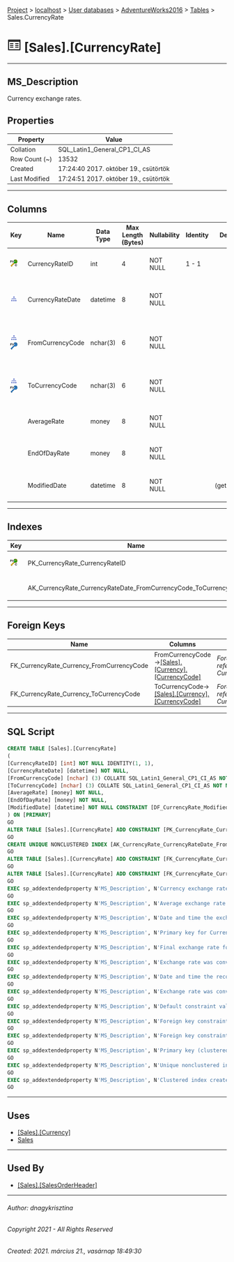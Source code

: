 #### 

[Project](../../../../index.md) > [localhost](../../../index.md) > [User databases](../../index.md) > [AdventureWorks2016](../index.md) > [Tables](Tables.md) > Sales.CurrencyRate

# ![Tables](../../../../Images/Table32.png) [Sales].[CurrencyRate]

---

## <a name="#description"></a>MS_Description

Currency exchange rates.

## <a name="#properties"></a>Properties

| Property | Value |
|---|---|
| Collation | SQL_Latin1_General_CP1_CI_AS |
| Row Count (~) | 13532 |
| Created | 17:24:40 2017. október 19., csütörtök |
| Last Modified | 17:24:51 2017. október 19., csütörtök |


---

## <a name="#columns"></a>Columns

| Key | Name | Data Type | Max Length (Bytes) | Nullability | Identity | Default | Description |
|---|---|---|---|---|---|---|---|
| [![Cluster Primary Key PK_CurrencyRate_CurrencyRateID: CurrencyRateID](../../../../Images/pkcluster.png)](#indexes) | CurrencyRateID | int | 4 | NOT NULL | 1 - 1 |  | _Primary key for CurrencyRate records._ |
| [![Indexes AK_CurrencyRate_CurrencyRateDate_FromCurrencyCode_ToCurrencyCode](../../../../Images/Index.png)](#indexes) | CurrencyRateDate | datetime | 8 | NOT NULL |  |  | _Date and time the exchange rate was obtained._ |
| [![Indexes AK_CurrencyRate_CurrencyRateDate_FromCurrencyCode_ToCurrencyCode](../../../../Images/Index.png)](#indexes)[![Foreign Keys FK_CurrencyRate_Currency_FromCurrencyCode: [Sales].[Currency].FromCurrencyCode](../../../../Images/fk.png)](#foreignkeys) | FromCurrencyCode | nchar(3) | 6 | NOT NULL |  |  | _Exchange rate was converted from this currency code._ |
| [![Indexes AK_CurrencyRate_CurrencyRateDate_FromCurrencyCode_ToCurrencyCode](../../../../Images/Index.png)](#indexes)[![Foreign Keys FK_CurrencyRate_Currency_ToCurrencyCode: [Sales].[Currency].ToCurrencyCode](../../../../Images/fk.png)](#foreignkeys) | ToCurrencyCode | nchar(3) | 6 | NOT NULL |  |  | _Exchange rate was converted to this currency code._ |
|  | AverageRate | money | 8 | NOT NULL |  |  | _Average exchange rate for the day._ |
|  | EndOfDayRate | money | 8 | NOT NULL |  |  | _Final exchange rate for the day._ |
|  | ModifiedDate | datetime | 8 | NOT NULL |  | (getdate()) | _Date and time the record was last updated._ |


---

## <a name="#indexes"></a>Indexes

| Key | Name | Key Columns | Unique | Description |
|---|---|---|---|---|
| [![Cluster Primary Key PK_CurrencyRate_CurrencyRateID: CurrencyRateID](../../../../Images/pkcluster.png)](#indexes) | PK_CurrencyRate_CurrencyRateID | CurrencyRateID | YES | _Primary key (clustered) constraint_ |
|  | AK_CurrencyRate_CurrencyRateDate_FromCurrencyCode_ToCurrencyCode | CurrencyRateDate, FromCurrencyCode, ToCurrencyCode | YES | _Unique nonclustered index._ |


---

## <a name="#foreignkeys"></a>Foreign Keys

| Name | Columns | Description |
|---|---|---|
| FK_CurrencyRate_Currency_FromCurrencyCode | FromCurrencyCode->[[Sales].[Currency].[CurrencyCode]](Currency.md) | _Foreign key constraint referencing Currency.FromCurrencyCode._ |
| FK_CurrencyRate_Currency_ToCurrencyCode | ToCurrencyCode->[[Sales].[Currency].[CurrencyCode]](Currency.md) | _Foreign key constraint referencing Currency.ToCurrencyCode._ |


---

## <a name="#sqlscript"></a>SQL Script

```sql
CREATE TABLE [Sales].[CurrencyRate]
(
[CurrencyRateID] [int] NOT NULL IDENTITY(1, 1),
[CurrencyRateDate] [datetime] NOT NULL,
[FromCurrencyCode] [nchar] (3) COLLATE SQL_Latin1_General_CP1_CI_AS NOT NULL,
[ToCurrencyCode] [nchar] (3) COLLATE SQL_Latin1_General_CP1_CI_AS NOT NULL,
[AverageRate] [money] NOT NULL,
[EndOfDayRate] [money] NOT NULL,
[ModifiedDate] [datetime] NOT NULL CONSTRAINT [DF_CurrencyRate_ModifiedDate] DEFAULT (getdate())
) ON [PRIMARY]
GO
ALTER TABLE [Sales].[CurrencyRate] ADD CONSTRAINT [PK_CurrencyRate_CurrencyRateID] PRIMARY KEY CLUSTERED  ([CurrencyRateID]) ON [PRIMARY]
GO
CREATE UNIQUE NONCLUSTERED INDEX [AK_CurrencyRate_CurrencyRateDate_FromCurrencyCode_ToCurrencyCode] ON [Sales].[CurrencyRate] ([CurrencyRateDate], [FromCurrencyCode], [ToCurrencyCode]) ON [PRIMARY]
GO
ALTER TABLE [Sales].[CurrencyRate] ADD CONSTRAINT [FK_CurrencyRate_Currency_FromCurrencyCode] FOREIGN KEY ([FromCurrencyCode]) REFERENCES [Sales].[Currency] ([CurrencyCode])
GO
ALTER TABLE [Sales].[CurrencyRate] ADD CONSTRAINT [FK_CurrencyRate_Currency_ToCurrencyCode] FOREIGN KEY ([ToCurrencyCode]) REFERENCES [Sales].[Currency] ([CurrencyCode])
GO
EXEC sp_addextendedproperty N'MS_Description', N'Currency exchange rates.', 'SCHEMA', N'Sales', 'TABLE', N'CurrencyRate', NULL, NULL
GO
EXEC sp_addextendedproperty N'MS_Description', N'Average exchange rate for the day.', 'SCHEMA', N'Sales', 'TABLE', N'CurrencyRate', 'COLUMN', N'AverageRate'
GO
EXEC sp_addextendedproperty N'MS_Description', N'Date and time the exchange rate was obtained.', 'SCHEMA', N'Sales', 'TABLE', N'CurrencyRate', 'COLUMN', N'CurrencyRateDate'
GO
EXEC sp_addextendedproperty N'MS_Description', N'Primary key for CurrencyRate records.', 'SCHEMA', N'Sales', 'TABLE', N'CurrencyRate', 'COLUMN', N'CurrencyRateID'
GO
EXEC sp_addextendedproperty N'MS_Description', N'Final exchange rate for the day.', 'SCHEMA', N'Sales', 'TABLE', N'CurrencyRate', 'COLUMN', N'EndOfDayRate'
GO
EXEC sp_addextendedproperty N'MS_Description', N'Exchange rate was converted from this currency code.', 'SCHEMA', N'Sales', 'TABLE', N'CurrencyRate', 'COLUMN', N'FromCurrencyCode'
GO
EXEC sp_addextendedproperty N'MS_Description', N'Date and time the record was last updated.', 'SCHEMA', N'Sales', 'TABLE', N'CurrencyRate', 'COLUMN', N'ModifiedDate'
GO
EXEC sp_addextendedproperty N'MS_Description', N'Exchange rate was converted to this currency code.', 'SCHEMA', N'Sales', 'TABLE', N'CurrencyRate', 'COLUMN', N'ToCurrencyCode'
GO
EXEC sp_addextendedproperty N'MS_Description', N'Default constraint value of GETDATE()', 'SCHEMA', N'Sales', 'TABLE', N'CurrencyRate', 'CONSTRAINT', N'DF_CurrencyRate_ModifiedDate'
GO
EXEC sp_addextendedproperty N'MS_Description', N'Foreign key constraint referencing Currency.FromCurrencyCode.', 'SCHEMA', N'Sales', 'TABLE', N'CurrencyRate', 'CONSTRAINT', N'FK_CurrencyRate_Currency_FromCurrencyCode'
GO
EXEC sp_addextendedproperty N'MS_Description', N'Foreign key constraint referencing Currency.ToCurrencyCode.', 'SCHEMA', N'Sales', 'TABLE', N'CurrencyRate', 'CONSTRAINT', N'FK_CurrencyRate_Currency_ToCurrencyCode'
GO
EXEC sp_addextendedproperty N'MS_Description', N'Primary key (clustered) constraint', 'SCHEMA', N'Sales', 'TABLE', N'CurrencyRate', 'CONSTRAINT', N'PK_CurrencyRate_CurrencyRateID'
GO
EXEC sp_addextendedproperty N'MS_Description', N'Unique nonclustered index.', 'SCHEMA', N'Sales', 'TABLE', N'CurrencyRate', 'INDEX', N'AK_CurrencyRate_CurrencyRateDate_FromCurrencyCode_ToCurrencyCode'
GO
EXEC sp_addextendedproperty N'MS_Description', N'Clustered index created by a primary key constraint.', 'SCHEMA', N'Sales', 'TABLE', N'CurrencyRate', 'INDEX', N'PK_CurrencyRate_CurrencyRateID'
GO

```


---

## <a name="#uses"></a>Uses

* [[Sales].[Currency]](Currency.md)
* [Sales](../Security/Schemas/Sales.md)


---

## <a name="#usedby"></a>Used By

* [[Sales].[SalesOrderHeader]](SalesOrderHeader.md)


---

###### Author:  dnagykrisztina

###### Copyright 2021 - All Rights Reserved

###### Created: 2021. március 21., vasárnap 18:49:30

